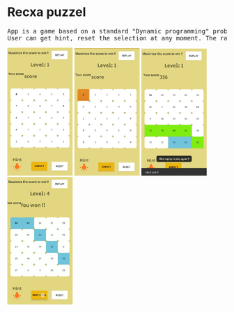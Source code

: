 # Recxa puzzel
<div class="text">
<pre>
App is a game based on a standard "Dynamic programming" problem 'Gold mine'. The users needs to maximize the score under the given constraint. The app gives a proper warning for any invalid selection.
User can get hint, reset the selection at any moment. The range of number increases at each level.
</pre>
<i float = "left">
<img src = "images/IMG_20200920_200637.jpg" width="150"/>
<img src = "images/IMG_20200920_200657.jpg" width = "150"/>
<img src = "images/IMG_20200920_200715.jpg" width = "150"/>
<img src = "images/IMG_20200920_200727.jpg" width = "150"/>
</i>
